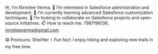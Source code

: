 Hi, I’m Nirmitee Verma.
👀 I’m interested in Salesforce administration and development.
🌱 I’m currently learning advanced Salesforce customization techniques.
💞️ I’m looking to collaborate on Salesforce projects and open-source initiatives.
📫 How to reach me: 7987196136, nirmtieeverma@gmail.com

😄 Pronouns: She/Her
⚡ Fun fact: I enjoy hiking and exploring new trails in my free time.

<!---
Nirmitee27/Nirmitee27 is a ✨ special ✨ repository because its `README.md` (this file) appears on your GitHub profile.
You can click the Preview link to take a look at your changes.
--->
